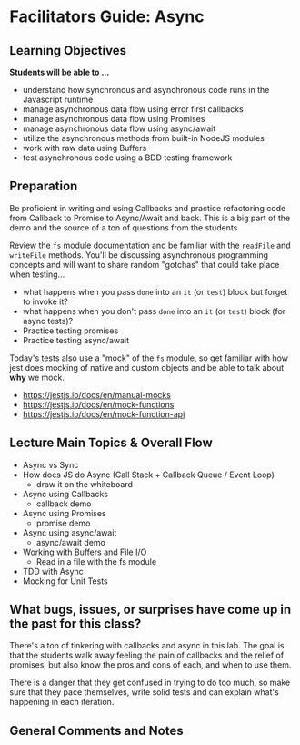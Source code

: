 # Facilitators Guide: Async

## Learning Objectives
**Students will be able to ...**

* understand how synchronous and asynchronous code runs in the Javascript runtime
* manage asynchronous data flow using error first callbacks
* manage asynchronous data flow using Promises
* manage asynchronous data flow using async/await
* utilize the asynchronous methods from built-in NodeJS modules
* work with raw data using Buffers
* test asynchronous code using a BDD testing framework


## Preparation

Be proficient in writing and using Callbacks and practice refactoring code from Callback to Promise to Async/Await and back. This is a big part of the demo and the source of a ton of questions from the students

Review the `fs` module documentation and be familiar with the `readFile` and `writeFile` methods.  You'll be discussing asynchronous programming concepts and will want to share random "gotchas" that could take place when testing...

* what happens when you pass `done` into an `it` (or `test`) block but forget to invoke it?
* what happens when you don't pass `done` into an `it` (or `test`) block (for async tests)?
* Practice testing promises
* Practice testing async/await

Today's tests also use a "mock" of the `fs` module, so get familiar with how jest does mocking of native and custom objects and be able to talk about **why** we mock.

* https://jestjs.io/docs/en/manual-mocks
* https://jestjs.io/docs/en/mock-functions
* https://jestjs.io/docs/en/mock-function-api


## Lecture Main Topics & Overall Flow
* Async vs Sync
* How does JS do Async (Call Stack + Callback Queue / Event Loop)
  * draw it on the whiteboard
* Async using Callbacks
  * callback demo
* Async using Promises
  * promise demo
* Async using async/await
  * async/await demo
* Working with Buffers and File I/O
  * Read in a file with the fs module
* TDD with Async
* Mocking for Unit Tests

## What bugs, issues, or surprises have come up in the past for this class?

There's a ton of tinkering with callbacks and async in this lab. The goal is that the students walk away feeling the pain of callbacks and the relief of promises, but also know the pros and cons of each, and when to use them.

There is a danger that they get confused in trying to do too much, so make sure that they pace themselves, write solid tests and can explain what's happening in each iteration.

## General Comments and Notes

